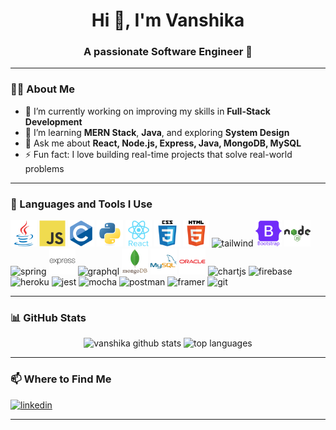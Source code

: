 <h1 align="center">Hi 👋, I'm Vanshika</h1>
<h3 align="center">A passionate Software Engineer 🚀</h3>

---

### 🙋‍♀️ About Me

- 🔭 I’m currently working on improving my skills in **Full-Stack Development**  
- 🌱 I’m learning **MERN Stack**, **Java**, and exploring **System Design**  
- 💬 Ask me about **React, Node.js, Express, Java, MongoDB, MySQL**  
- ⚡ Fun fact: I love building real-time projects that solve real-world problems  

---

### 🚀 Languages and Tools I Use

<p align="left">
  <img src="https://raw.githubusercontent.com/devicons/devicon/master/icons/java/java-original.svg" alt="java" width="42" height="42"/>
  <img src="https://raw.githubusercontent.com/devicons/devicon/master/icons/javascript/javascript-original.svg" alt="javascript" width="42" height="42"/>
  <img src="https://raw.githubusercontent.com/devicons/devicon/master/icons/c/c-original.svg" alt="c" width="42" height="42"/>
  <img src="https://raw.githubusercontent.com/devicons/devicon/master/icons/python/python-original.svg" alt="python" width="42" height="42"/>
  <img src="https://raw.githubusercontent.com/devicons/devicon/master/icons/react/react-original-wordmark.svg" alt="react" width="42" height="42"/>
  <img src="https://raw.githubusercontent.com/devicons/devicon/master/icons/css3/css3-original-wordmark.svg" alt="css3" width="42" height="42"/>
  <img src="https://raw.githubusercontent.com/devicons/devicon/master/icons/html5/html5-original-wordmark.svg" alt="html5" width="42" height="42"/>
  <img src="https://www.vectorlogo.zone/logos/tailwindcss/tailwindcss-icon.svg" alt="tailwind" width="42" height="42"/>
  <img src="https://raw.githubusercontent.com/devicons/devicon/master/icons/bootstrap/bootstrap-plain-wordmark.svg" alt="bootstrap" width="42" height="42"/>
  <img src="https://raw.githubusercontent.com/devicons/devicon/master/icons/nodejs/nodejs-original-wordmark.svg" alt="nodejs" width="42" height="42"/>
  <img src="https://www.vectorlogo.zone/logos/springio/springio-icon.svg" alt="spring" width="42" height="42"/>
  <img src="https://raw.githubusercontent.com/devicons/devicon/master/icons/express/express-original-wordmark.svg" alt="express" width="42" height="42"/>
  <img src="https://www.vectorlogo.zone/logos/graphql/graphql-icon.svg" alt="graphql" width="42" height="42"/>
  <img src="https://raw.githubusercontent.com/devicons/devicon/master/icons/mongodb/mongodb-original-wordmark.svg" alt="mongodb" width="42" height="42"/>
  <img src="https://raw.githubusercontent.com/devicons/devicon/master/icons/mysql/mysql-original-wordmark.svg" alt="mysql" width="42" height="42"/>
  <img src="https://raw.githubusercontent.com/devicons/devicon/master/icons/oracle/oracle-original.svg" alt="oracle" width="42" height="42"/>
  <img src="https://www.chartjs.org/media/logo-title.svg" alt="chartjs" width="42" height="42"/>
  <img src="https://www.vectorlogo.zone/logos/firebase/firebase-icon.svg" alt="firebase" width="42" height="42"/>
  <img src="https://www.vectorlogo.zone/logos/heroku/heroku-icon.svg" alt="heroku" width="42" height="42"/>
  <img src="https://www.vectorlogo.zone/logos/jestjsio/jestjsio-icon.svg" alt="jest" width="42" height="42"/>
  <img src="https://www.vectorlogo.zone/logos/mochajs/mochajs-icon.svg" alt="mocha" width="42" height="42"/>
  <img src="https://www.vectorlogo.zone/logos/getpostman/getpostman-icon.svg" alt="postman" width="42" height="42"/>
  <img src="https://www.vectorlogo.zone/logos/framer/framer-icon.svg" alt="framer" width="42" height="42"/>
  <img src="https://www.vectorlogo.zone/logos/git-scm/git-scm-icon.svg" alt="git" width="42" height="42"/>
</p>

---

### 📊 GitHub Stats

<p align="center">
  <img src="https://github-readme-stats.vercel.app/api?username=23-vanshika&show_icons=true&theme=radical" alt="vanshika github stats" />
  <img src="https://github-readme-stats.vercel.app/api/top-langs/?username=23-vanshika&layout=compact&theme=radical" alt="top languages" />
</p>

---

### 📫 Where to Find Me

<p align="left">
  <a href="https://www.linkedin.com/in/23-vanshika/" target="_blank">
    <img src="https://img.shields.io/badge/LinkedIn-%230077B5?style=for-the-badge&logo=linkedin&logoColor=white" alt="linkedin" />
  </a>
</p>

---


